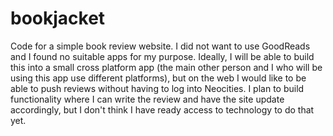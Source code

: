 # bookjacket
Code for a simple book review website. I did not want to use GoodReads and I found no suitable apps for my purpose.
Ideally, I will be able to build this into a small cross platform app (the main other person and I who will be using this app use different platforms), but on the web I would like to be able to push reviews without having to log into Neocities. I plan to build functionality where I can write the review and have the site update accordingly, but I don't think I have ready access to technology to do that yet.
